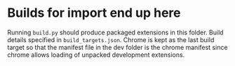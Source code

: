 # Builds for import end up here

Running ```build.py``` should produce packaged extensions in this folder. Build details specified in ```build_targets.json```. Chrome is kept as the last build target so that the manifest file in the dev folder is the chrome manifest since chrome allows loading of unpacked development extensions. 
